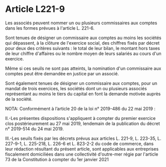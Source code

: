 # Article L221-9

Les associés peuvent nommer un ou plusieurs commissaires aux comptes dans les formes prévues à l'article L. 221-6.

Sont tenues de désigner un commissaire aux comptes au moins les sociétés qui dépassent, à la clôture de l'exercice social, des chiffres fixés par décret pour deux des critères suivants : le total de leur bilan, le montant hors taxes de leur chiffre d'affaires ou le nombre moyen de leurs salariés au cours d'un exercice.

Même si ces seuils ne sont pas atteints, la nomination d'un commissaire aux comptes peut être demandée en justice par un associé.

Sont également tenues de désigner un commissaire aux comptes, pour un mandat de trois exercices, les sociétés dont un ou plusieurs associés représentant au moins le tiers du capital en font la demande motivée auprès de la société.

NOTA:
Conformément à l’article 20 de la loi n° 2019-486 du 22 mai 2019 :

II.-Les présentes dispositions s'appliquent à compter du premier exercice clos postérieurement au 27 mai 2019, lendemain de la publication du décret n° 2019-514 du 24 mai 2019.

III.-Les seuils fixés par les décrets prévus aux articles L. 221-9, L. 223-35, L. 227-9-1, L. 225-218, L. 226-6 et L. 823-2-2 du code de commerce, dans leur rédaction résultant du présent article, sont applicables aux entreprises fiscalement domiciliées dans une collectivité d'outre-mer régie par l'article 73 de la Constitution à compter du 1er janvier 2021
